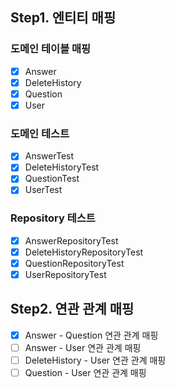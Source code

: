 ## Step1. 엔티티 매핑

### 도메인 테이블 매핑

- [X] Answer
- [X] DeleteHistory
- [X] Question
- [X] User

### 도메인 테스트

- [X] AnswerTest
- [X] DeleteHistoryTest
- [X] QuestionTest
- [X] UserTest

### Repository 테스트

- [X] AnswerRepositoryTest
- [X] DeleteHistoryRepositoryTest
- [X] QuestionRepositoryTest
- [X] UserRepositoryTest

## Step2. 연관 관계 매핑

- [X] Answer - Question 연관 관계 매핑
- [ ] Answer - User 연관 관계 매핑
- [ ] DeleteHistory - User 연관 관계 매핑
- [ ] Question - User 연관 관계 매핑

